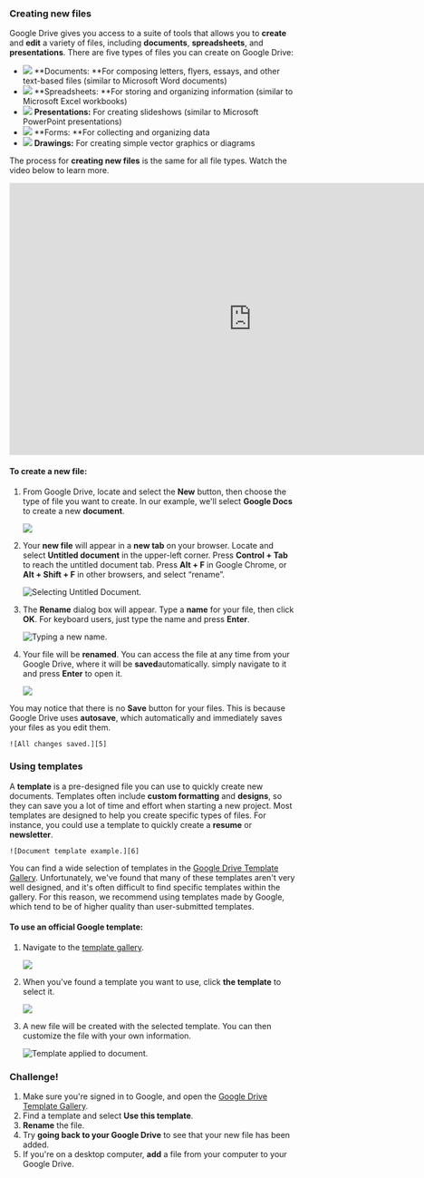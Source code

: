 ### Creating new files

Google Drive gives you access to a suite of tools that allows you to
**create** and **edit** a variety of files, including **documents**,
**spreadsheets**, and **presentations**. There are five types of files
you can create on Google Drive:

-
    ![](https://media.gcflearnfree.org/content/55e0696e1496fdb039ceeecf_01_17_2014/docs.png)
    **Documents: **For composing letters, flyers, essays, and other
    text-based files (similar to Microsoft Word documents)
-
    ![](https://media.gcflearnfree.org/content/55e0696e1496fdb039ceeecf_01_17_2014/sheets.png)
    **Spreadsheets: **For storing and organizing information (similar
    to Microsoft Excel workbooks)
-
    ![](https://media.gcflearnfree.org/content/55e0696e1496fdb039ceeecf_01_17_2014/slides.png)
    **Presentations:** For creating slideshows (similar to Microsoft
    PowerPoint presentations)
-
    ![](https://media.gcflearnfree.org/content/55e0696e1496fdb039ceeecf_01_17_2014/forms.png)
    **Forms: **For collecting and organizing data
-
    ![](https://media.gcflearnfree.org/content/55e0696e1496fdb039ceeecf_01_17_2014/drawings.png)
    **Drawings:** For creating simple vector graphics or diagrams

The process for **creating new files** is the same for all file types.
Watch the video below to learn more.

<iframe width="853" height="480" src="https://www.youtube.com/embed/cMRBv3BrU_E" frameborder="0" allow="accelerometer; autoplay; encrypted-media; gyroscope; picture-in-picture" allowfullscreen></iframe>

#### To create a new file:

1. From Google Drive, locate and select the **New** button, then
   choose the type of file you want to create. In our example, we'll
   select **Google Docs** to create a new **document**.

	![][1]

2. Your **new file** will appear in a **new tab** on your browser.
   Locate and select **Untitled document** in the upper-left corner.
   Press **Control + Tab** to reach the untitled document tab. Press
   **Alt + F** in Google Chrome, or **Alt + Shift + F** in other
   browsers, and select “rename”.

	![Selecting Untitled Document. ][2]

3. The **Rename** dialog box will appear. Type a **name** for your
   file, then click **OK**. For keyboard users, just type the name and
   press **Enter**.

	![Typing a new name.][3]

4. Your file will be **renamed**. You can access the file at any time
   from your Google Drive, where it will be **saved**automatically.
   simply navigate to it and press **Enter** to open it.

	![][4]

You may notice that there is no **Save** button for your files. This
is because Google Drive uses **autosave**, which automatically and
immediately saves your files as you edit them.

	![All changes saved.][5]

### Using templates

A **template** is a pre-designed file you can use to quickly create
new documents. Templates often include **custom formatting** and
**designs**, so they can save you a lot of time and effort when
starting a new project. Most templates are designed to help you create
specific types of files. For instance, you could use a template to
quickly create a **resume** or **newsletter**.

	![Document template example.][6]

You can find a wide selection of templates in the [Google Drive
Template Gallery][7]. Unfortunately, we've found that many of these
templates aren't very well designed, and it's often difficult to find
specific templates within the gallery. For this reason, we recommend
using templates made by Google, which tend to be of higher quality
than user-submitted templates.

#### To use an official Google template:

1. Navigate to the [template gallery][8].

	![][9]

2. When you've found a template you want to use, click **the
   template** to select it.

	![][10]

3. A new file will be created with the selected template. You can then
   customize the file with your own information.

	![Template applied to document. ][11]

### Challenge!

1. Make sure you're signed in to Google, and open the [Google Drive
   Template Gallery][7].
2. Find a template and select **Use this template**.
3. **Rename** the file.
4. Try **going back to your Google Drive** to see that your new file
   has been added.
5. If you're on a desktop computer, **add** a file from your computer
   to your Google Drive.

[1]: https://media.gcflearnfree.org/content/55e069711496fdb039ceeed2_01_17_2014/creating-new-doc.jpg
[2]: https://media.gcflearnfree.org/content/55e069711496fdb039ceeed2_01_17_2014/rename-doc.jpg "Selecting Untitiled Document. "
[3]: https://media.gcflearnfree.org/content/55e069711496fdb039ceeed2_01_17_2014/type-rename-doc.jpg "Typing a new name."
[4]: https://media.gcflearnfree.org/content/55e069711496fdb039ceeed2_01_17_2014/renamed-doc-after.jpg
[5]: https://media.gcflearnfree.org/content/55e069711496fdb039ceeed2_01_17_2014/all-changes-saved.jpg "All changes saved."
[6]: https://media.gcflearnfree.org/content/55e069711496fdb039ceeed2_01_17_2014/using-templates_75.jpg "Document template example."
[7]: https://drive.google.com/templates
[8]: https://docs.google.com/document/u/0/?ftv=1&tgif=c
[9]: https://media.gcflearnfree.org/content/55e069711496fdb039ceeed2_01_17_2014/template-gallery_75.jpg
[10]: https://media.gcflearnfree.org/content/55e069711496fdb039ceeed2_01_17_2014/select-template_80.jpg
[11]: https://media.gcflearnfree.org/content/55e069711496fdb039ceeed2_01_17_2014/template-doc-after_80.jpg "Template applied to document. "
